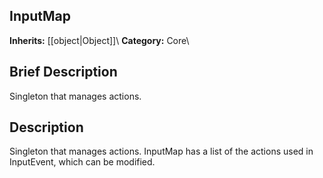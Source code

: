 ##  InputMap  
**Inherits:** [[object|Object]]\\
**Category:** Core\\
##  Brief Description  
Singleton that manages actions.
##  Description  
Singleton that manages actions. InputMap has a list of the actions used in InputEvent, which can be modified.
